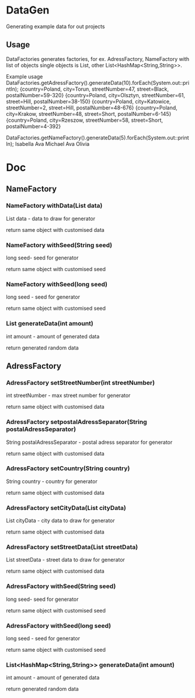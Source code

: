 # DataGen
Generating example data for out projects


## Usage

DataFactories generates factories, for ex. AdressFactory, NameFactory 
with list of objects single objects is List<String>, other List<HashMap<String,String>>.

Example usage
DataFactories.getAdressFactory().generateData(10).forEach(System.out::println);
{country=Poland, city=Torun, streetNumber=47, street=Black, postalNumber=59-320}
{country=Poland, city=Olsztyn, streetNumber=61, street=Hill, postalNumber=38-150}
{country=Poland, city=Katowice, streetNumber=2, street=Hill, postalNumber=48-676}
{country=Poland, city=Krakow, streetNumber=48, street=Short, postalNumber=6-145}
{country=Poland, city=Rzeszow, streetNumber=58, street=Short, postalNumber=4-392}

DataFactories.getNameFactory().generateData(5).forEach(System.out::println);
Isabella
Ava
Michael
Ava
Olivia

# Doc

## NameFactory
### NameFactory withData(List<String> data)

List<String> data - data to draw for generator

return same object with customised data

### NameFactory withSeed(String seed)

long seed- seed for generator

return same object with customised seed

### NameFactory withSeed(long seed)

long seed - seed for generator

return same object with customised seed

### List<String> generateData(int amount)

int amount - amount of generated data

return generated random data

## AdressFactory
### AdressFactory setStreetNumber(int streetNumber)

int streetNumber - max street number for generator

return same object with customised data

### AdressFactory setpostalAdressSeparator(String postalAdressSeparator)

String postalAdressSeparator - postal adress separator for generator

return same object with customised data

### AdressFactory setCountry(String country)

String country - country for generator

return same object with customised data

### AdressFactory setCityData(List<String> cityData)

List<String> cityData - city data to draw for generator

return same object with customised data

### AdressFactory setStreetData(List<String> streetData)

List<String> streetData - street data to draw for generator

return same object with customised data

### AdressFactory withSeed(String seed)

long seed- seed for generator

return same object with customised seed

### AdressFactory withSeed(long seed)

long seed - seed for generator

return same object with customised seed

### List<HashMap<String,String>> generateData(int amount)

int amount - amount of generated data

return generated random data
